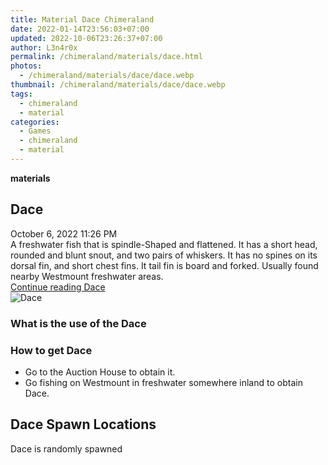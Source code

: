 ```yaml
---
title: Material Dace Chimeraland
date: 2022-01-14T23:56:03+07:00
updated: 2022-10-06T23:26:37+07:00
author: L3n4r0x
permalink: /chimeraland/materials/dace.html
photos:
  - /chimeraland/materials/dace/dace.webp
thumbnail: /chimeraland/materials/dace/dace.webp
tags:
  - chimeraland
  - material
categories:
  - Games
  - chimeraland
  - material
---
```


<section id="bootstrap-wrapper">
  <link
    rel="stylesheet"
    href="https://rawcdn.githack.com/dimaslanjaka/Web-Manajemen/0c3b5aa1813bd4abcd2c11bf3e37928b15c28664/css/bootstrap-5-3-0-alpha3-wrapper.css"
  />
  <div
    class="row g-0 border rounded overflow-hidden flex-md-row mb-4 shadow-sm position-relative bg-light text-dark"
  >
    <div class="col p-4 d-flex flex-column position-static">
      <strong class="d-inline-block mb-2 text-success">materials</strong>
      <h2 class="mb-0">Dace</h2>
      <div class="mb-1 text-muted">October 6, 2022 11:26 PM</div>
      <div class="mb-2 border p-1">
        A freshwater fish that is spindle-Shaped and flattened. It has a short
        head, rounded and blunt snout, and two pairs of whiskers. It has no
        spines on its dorsal fin, and short chest fins. It tail fin is board and
        forked. Usually found nearby Westmount freshwater areas.
      </div>
      <a href="/chimeraland/materials/dace.html" class="stretched-link d-none"
        >Continue reading Dace</a
      >
    </div>
    <div class="col-auto d-none d-lg-block">
      <img src="/chimeraland/materials/dace/dace.webp" alt="Dace" />
    </div>
  </div>
  <div class="row bg-light text-dark">
    <div class="col-lg-6 col-12 mb-2">
      <div class="card">
        <div class="card-body">
          <h3 class="card-title">What is the use of the Dace</h3>
          <div class="card-text"><ul></ul></div>
        </div>
      </div>
    </div>
    <div class="col-lg-6 col-12 mb-2">
      <div class="card">
        <div class="card-body">
          <h3 class="card-title">How to get Dace</h3>
          <div class="card-text">
            <ul>
              <li>Go to the Auction House to obtain it.</li>
              <li>
                Go fishing on Westmount in freshwater somewhere inland to obtain
                Dace.
              </li>
            </ul>
          </div>
        </div>
      </div>
    </div>
    <div class="col-12 mb-2">
      <h2>Dace Spawn Locations</h2>
      <p>Dace is randomly spawned</p>
    </div>
  </div>
</section>